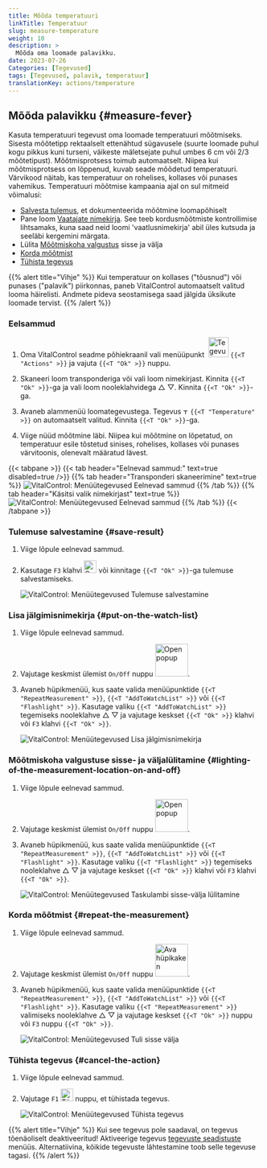 ```yaml
---
title: Mõõda temperatuuri
linkTitle: Temperatuur
slug: measure-temperature
weight: 10
description: >
  Mõõda oma loomade palavikku.
date: 2023-07-26
Categories: [Tegevused]
tags: [Tegevused, palavik, temperatuur]
translationKey: actions/temperature
---
```


## Mõõda palavikku {#measure-fever}

Kasuta temperatuuri tegevust oma loomade temperatuuri mõõtmiseks. Sisesta mõõtetipp rektaalselt ettenähtud sügavusele (suurte loomade puhul kogu pikkus kuni turseni, väikeste mäletsejate puhul umbes 6 cm või 2/3 mõõtetipust). Mõõtmisprotsess toimub automaatselt. Niipea kui mõõtmisprotsess on lõppenud, kuvab seade mõõdetud temperatuuri. Värvikood näitab, kas temperatuur on rohelises, kollases või punases vahemikus. Temperatuuri mõõtmise kampaania ajal on sul mitmeid võimalusi:

- [Salvesta tulemus](#save-result), et dokumenteerida mõõtmine loomapõhiselt
- Pane loom [Vaatajate nimekirja](#put-on-the-watch-list). See teeb kordusmõõtmiste kontrollimise lihtsamaks, kuna saad neid loomi 'vaatlusnimekirja' abil üles kutsuda ja seeläbi kergemini märgata.
- Lülita [Mõõtmiskoha valgustus](#lighting-of-the-measurement-location-on-and-off) sisse ja välja
- [Korda mõõtmist](#repeat-the-measurement)
- [Tühista tegevus](#cancel-the-action)

{{% alert title="Vihje" %}}
Kui temperatuur on kollases ("tõusnud") või punases ("palavik") piirkonnas, paneb VitalControl automaatselt valitud looma häirelisti. Andmete pideva seostamisega saad jälgida üksikute loomade tervist.
{{% /alert %}}

### Eelsammud

1. Oma VitalControl seadme põhiekraanil vali menüüpunkt &nbsp;<img src="/icons/actions.svg" width="40" align="bottom" alt="Tegevused" /> `{{<T "Actions" >}}` ja vajuta `{{<T "Ok" >}}` nuppu.

2. Skaneeri loom transponderiga või vali loom nimekirjast. Kinnita `{{<T "Ok" >}}`-ga ja vali loom nooleklahvidega △ ▽. Kinnita `{{<T "Ok" >}}`-ga.

3. Avaneb alammenüü loomategevustega. Tegevus <img src="/icons/actions/temperature.svg" width="10" align="bottom" alt="Temperatuur" /> `{{<T "Temperature" >}}` on automaatselt valitud. Kinnita `{{<T "Ok" >}}`-ga.

4. Viige nüüd mõõtmine läbi. Niipea kui mõõtmine on lõpetatud, on temperatuur esile tõstetud sinises, rohelises, kollases või punases värvitoonis, olenevalt määratud lävest.

{{< tabpane >}}
{{< tab header="Eelnevad sammud:" text=true disabled=true />}}
{{% tab header="Transponderi skaneerimine" text=true %}}
![VitalControl: Menüütegevused Eelnevad sammud](../images/firststeps-scan.png "Eelnevad sammud")
{{% /tab %}}
{{% tab header="Käsitsi valik nimekirjast" text=true %}}
![VitalControl: Menüütegevused Eelnevad sammud](../images/firststeps.png "Eelnevad sammud")
{{% /tab %}}
{{< /tabpane >}}

### Tulemuse salvestamine {#save-result}

1. Viige lõpule eelnevad sammud.

2. Kasutage `F3` klahvi <img src="/icons/footer/save.svg" width="25" align="bottom" alt="Save" /> või kinnitage `{{<T "Ok" >}}`-ga tulemuse salvestamiseks.

    ![VitalControl: Menüütegevused Tulemuse salvestamine](../images/saveresults.png "Tulemuse salvestamine")

### Lisa jälgimisnimekirja {#put-on-the-watch-list}

1. Viige lõpule eelnevad sammud.

2. Vajutage keskmist ülemist `On/Off` nuppu <img src="/icons/footer/repeat_add_to_watch.svg" width="65" align="bottom" alt="Open popup" />.

3. Avaneb hüpikmenüü, kus saate valida menüüpunktide `{{<T "RepeatMeasurement" >}}`, `{{<T "AddToWatchList" >}}` või `{{<T "Flashlight" >}}`. Kasutage valiku `{{<T "AddToWatchList" >}}` tegemiseks nooleklahve △ ▽ ja vajutage keskset `{{<T "Ok" >}}` klahvi või `F3` klahvi `{{<T "Ok" >}}`.

    ![VitalControl: Menüütegevused Lisa jälgimisnimekirja](../images/watchlist.png "Lisa jälgimisnimekirja")

### Mõõtmiskoha valgustuse sisse- ja väljalülitamine {#lighting-of-the-measurement-location-on-and-off}

1. Viige lõpule eelnevad sammud.

2. Vajutage keskmist ülemist `On/Off` nuppu <img src="/icons/footer/repeat_add_to_watch.svg" width="65" align="bottom" alt="Open popup" />.

3. Avaneb hüpikmenüü, kus saate valida menüüpunktide `{{<T "RepeatMeasurement" >}}`, `{{<T "AddToWatchList" >}}` või `{{<T "Flashlight" >}}`. Kasutage valiku `{{<T "Flashlight" >}}` tegemiseks nooleklahve △ ▽ ja vajutage keskset `{{<T "Ok" >}}` klahvi või `F3` klahvi `{{<T "Ok" >}}`.

    ![VitalControl: Menüütegevused Taskulambi sisse-välja lülitamine](../images/light.png "Taskulambi sisse-välja lülitamine")

### Korda mõõtmist {#repeat-the-measurement}

1. Viige lõpule eelnevad sammud.

2. Vajutage keskmist ülemist `On/Off` nuppu <img src="/icons/footer/repeat_add_to_watch.svg" width="65" align="bottom" alt="Ava hüpikaken" />.

3. Avaneb hüpikmenüü, kus saate valida menüüpunktide `{{<T "RepeatMeasurement" >}}`, `{{<T "AddToWatchList" >}}` või `{{<T "Flashlight" >}}`. Kasutage valiku `{{<T "RepeatMeasurement" >}}` valimiseks nooleklahve △ ▽ ja vajutage keskset `{{<T "Ok" >}}` nuppu või `F3` nuppu `{{<T "Ok" >}}`.

    ![VitalControl: Menüütegevused Tuli sisse välja](../images/repeat.png "Tuli sisse välja")

### Tühista tegevus {#cancel-the-action}

1. Viige lõpule eelnevad sammud.

2. Vajutage `F1` <img src="/icons/footer/cancel.svg" width="25" align="bottom" alt="Tühista" /> nuppu, et tühistada tegevus.

    ![VitalControl: Menüütegevused Tühista tegevus](../images/saveresults.png "Tühista tegevus")

{{% alert title="Vihje" %}}
Kui see tegevus pole saadaval, on tegevus tõenäoliselt deaktiveeritud! Aktiveerige tegevus [tegevuste seadistuste](../setting/) menüüs. Alternatiivina, kõikide tegevuste lähtestamine toob selle tegevuse tagasi.
{{% /alert %}}
